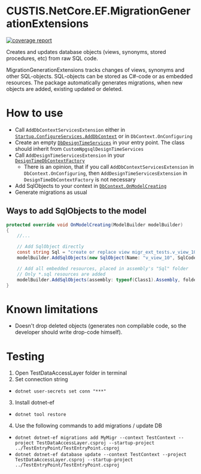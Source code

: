 # CUSTIS.NetCore.EF.MigrationGenerationExtensions

[![coverage report](https://git.custis.ru/pub/custis.netcore.ef.migrationgenerationextensions/badges/main/coverage.svg)](https://git.custis.ru/pub/custis.netcore.ef.migrationgenerationextensions/-/commits/main)

Creates and updates database objects (views, synonyms, stored procedures, etc) from raw SQL code.

MigrationGenerationExtensions tracks changes of views, synonyms and other SQL-objects.
SQL-objects can be stored as C#-code or as embedded resources.
The package automatically generates migrations, when new objects are added, existing updated or deleted.

# How to use

* Call `AddDbContextServicesExtension` either in [`Startup.ConfigureServices.AddDbContext`](src/TestEntryPoint/Startup.cs) or in `DbContext.OnConfiguring`
* Create an empty [`DbDesignTimeServices`](src/TestEntryPoint/DbDesignTimeServices.cs) in your entry point. The class should inherit from `CustomNpgsqlDesignTimeServices`
* Call `AddDesignTimeServicesExtension` in your [`DesignTimeDbContextFactory`](src/TestDataAccessLayer/DesignTimeDbContextFactory.cs)
    * There is an opinion, that if you call `AddDbContextServicesExtension` in `DbContext.OnConfiguring`, then `AddDesignTimeServicesExtension` in `DesignTimeDbContextFactory` is not necessary
* Add SqlObjects to your context in [`DbContext.OnModelCreating`](src/TestDataAccessLayer/TestContext.cs)
* Generate migrations as usual

## Ways to add SqlObjects to the model

```csharp
protected override void OnModelCreating(ModelBuilder modelBuilder)
{
    //...

    // Add SqlObject directly
    const string Sql = "create or replace view migr_ext_tests.v_view_10 as select * from migr_ext_tests.my_table;";
    modelBuilder.AddSqlObjects(new SqlObject(Name: "v_view_10", SqlCode: Sql) { Order = 10 });

    // Add all embedded resources, placed in assembly's "Sql" folder
    // Only *.sql resources are added
    modelBuilder.AddSqlObjects(assembly: typeof(Class1).Assembly, folder: "Sql");
}
```

# Known limitations
- Doesn't drop deleted objects (generates non compilable code, so the developer should write drop-code himself).

# Testing
1. Open TestDataAccessLayer folder in terminal
2. Set connection string
  * `dotnet user-secrets set conn "***"`
3. Install dotnet-ef
  * `dotnet tool restore`
4. Use the following commands to add migrations / update DB
  * `dotnet dotnet-ef migrations add MyMigr --context TestContext --project TestDataAccessLayer.csproj --startup-project ../TestEntryPoint/TestEntryPoint.csproj`
  * `dotnet dotnet-ef database update --context TestContext --project TestDataAccessLayer.csproj --startup-project ../TestEntryPoint/TestEntryPoint.csproj`
